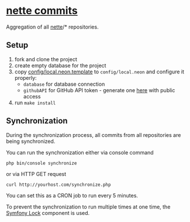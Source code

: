 
# [nette commits](https://commits.nette.org)

Aggregation of all [nette](https://github.com/nette)/* repositories.

## Setup

1. fork and clone the project
2. create empty database for the project
3. copy [config/local.neon.template](config/local.neon.template) to `config/local.neon` and configure it properly:
    - `database` for database connection
    - `githubAPI` for GitHub API token - generate one [here](https://github.com/settings/tokens/new) with public access
4. run `make install`

## Synchronization

During the synchronization process, all commits from all repositories are being synchronized.

You can run the synchronization either via console command

```
php bin/console synchronize
```

or via HTTP GET request

```bash
curl http://yourhost.com/synchronize.php
```

You can set this as a CRON job to run every 5 minutes.

To prevent the synchronization to run multiple times at one time, the [Symfony Lock](https://symfony.com/doc/current/components/lock.html) component is used.
